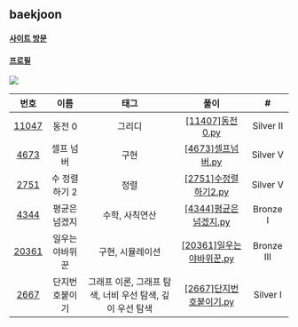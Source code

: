 ## baekjoon

#### [사이트 방문](https://www.acmicpc.net/)

#### [프로필](https://www.acmicpc.net/user/otwooo)

  <img src="http://mazassumnida.wtf/api/v2/generate_badge?boj=Otwooo">


<br>

|                       번호                     | 이름   | 태그 |       풀이         | #      |
|:----------------------------------------------:|:------:|:----:|:------------------:|:-------:|
|[11047](https://www.acmicpc.net/problem/11047) |동전 0   |그리디|[[11407]동전0.py](./%EA%B7%B8%EB%A6%AC%EB%94%94/%5B11047%5D%EB%8F%99%EC%A0%840.py) |Silver II|
|[4673](https://www.acmicpc.net/problem/4673)   |셀프 넘버|구현  |[[4673]셀프넘버.py](./%EA%B5%AC%ED%98%84/%5B4673%5D%EC%85%80%ED%94%84%EB%84%98%EB%B2%84.py) |Silver V|
|[2751](https://www.acmicpc.net/problem/2751) | 수 정렬하기 2 | 정렬 | [[2751]수정렬하기2.py](./%EC%A0%95%EB%A0%AC/%5B2751%5D%EC%88%98%EC%A0%95%EB%A0%AC%ED%95%98%EA%B8%B01.py) | Silver V |
|[4344](https://www.acmicpc.net/problem/4344) | 평균은 넘겠지 | 수학, 사칙연산 | [[4344]평균은넘겠지.py](./%EC%88%98%ED%95%99/%5B4344%5D%ED%8F%89%EA%B7%A0%EC%9D%80%EB%84%98%EA%B2%A0%EC%A7%80.py)| Bronze I|
|[20361](https://www.acmicpc.net/problem/20361) | 일우는 야바위꾼 | 구현, 시뮬레이션 | [[20361]일우는야바위꾼.py](./%EA%B5%AC%ED%98%84/%5B20361%5D%EC%9D%BC%EC%9A%B0%EB%8A%94%EC%95%BC%EB%B0%94%EC%9C%84%EA%BE%BC.py) | Bronze III |
|[2667](https://www.acmicpc.net/problem/2667) | 단지번호붙이기 | 그래프 이론, 그래프 탐색, 너비 우선 탐색, 깊이 우선 탐색 | [[2667]단지번호붙이기.py]() | Silver I |